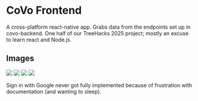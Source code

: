# CoVo Frontend


A cross-platform react-native app. Grabs data from the endpoints set up in covo-backend. One half of our TreeHacks 2025 project; mostly an excuse to learn react and Node.js.


## Images

<img src="readme-assets/simulator-home.png">
<img src="readme-assets/simulator treehacks.png">
<img src="readme-assets/sign in with google.png">
<img src="readme-assets/simulator-event-info.png">

Sign in with Google never got fully implemented because of frustration with documentation (and wanting to sleep).